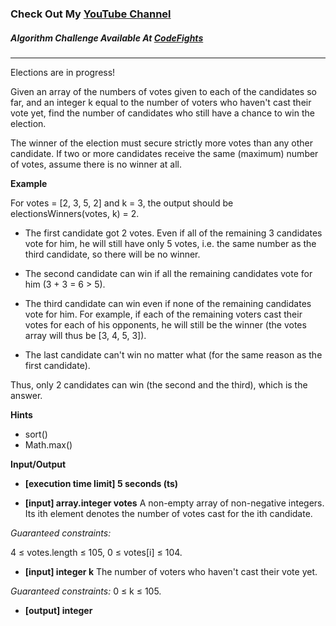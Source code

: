 ### Check Out My [YouTube Channel](https://www.youtube.com/@golbargnet)

##### Algorithm Challenge Available At [CodeFights](https://codefights.com/arcade/code-arcade/well-of-integration/8RiRRM3yvbuAd3MNg)
---
Elections are in progress!

Given an array of the numbers of votes given to each of the candidates so far, and an integer k equal to the number of voters who haven't cast their vote yet, find the number of candidates who still have a chance to win the election.

The winner of the election must secure strictly more votes than any other candidate. If two or more candidates receive the same (maximum) number of votes, assume there is no winner at all.

**Example**

For votes = [2, 3, 5, 2] and k = 3, the output should be
electionsWinners(votes, k) = 2.

- The first candidate got 2 votes. Even if all of the remaining 3 candidates vote for him, he will still have only 5 votes, i.e. the same number as the third candidate, so there will be no winner.

- The second candidate can win if all the remaining candidates vote for him (3 + 3 = 6 > 5).

- The third candidate can win even if none of the remaining candidates vote for him. For example, if each of the remaining voters cast their votes for each of his opponents, he will still be the winner (the votes array will thus be [3, 4, 5, 3]).

- The last candidate can't win no matter what (for the same reason as the first candidate).

Thus, only 2 candidates can win (the second and the third), which is the answer.

**Hints**
-   sort()
-   Math.max()

**Input/Output**

- **[execution time limit] 5 seconds (ts)**

- **[input] array.integer votes**
  A non-empty array of non-negative integers. Its ith element denotes the number of votes cast for the ith candidate.

*Guaranteed constraints:*

4 ≤ votes.length ≤ 105,
0 ≤ votes[i] ≤ 104.

- **[input] integer k**
  The number of voters who haven't cast their vote yet.

*Guaranteed constraints:*
0 ≤ k ≤ 105.

- **[output] integer**